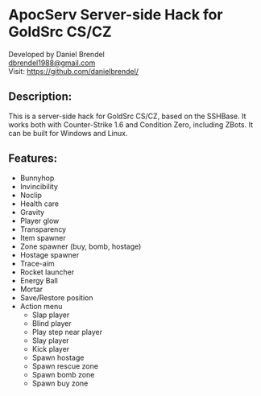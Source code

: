 # ApocServ Server-side Hack for GoldSrc CS/CZ

Developed by Daniel Brendel\
dbrendel1988@gmail.com\
Visit: https://github.com/danielbrendel/

## Description:
This is a server-side hack for GoldSrc CS/CZ, based on the SSHBase. It works both with Counter-Strike 1.6 and Condition Zero, including ZBots. It can be built for Windows and Linux. 

## Features:
- Bunnyhop
- Invincibility
- Noclip
- Health care
- Gravity
- Player glow
- Transparency
- Item spawner
- Zone spawner (buy, bomb, hostage)
- Hostage spawner
- Trace-aim
- Rocket launcher
- Energy Ball
- Mortar
- Save/Restore position
- Action menu
	- Slap player
	- Blind player
	- Play step near player
	- Slay player
	- Kick player
	- Spawn hostage
	- Spawn rescue zone
	- Spawn bomb zone
	- Spawn buy zone

